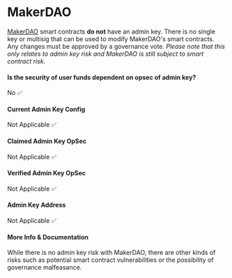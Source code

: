 # MakerDAO

[MakerDAO](https://makerdao.com) smart contracts **do not** have an admin key. There is no single key or multisig that can be used to modify MakerDAO's smart contracts. Any changes must be approved by a governance vote. _Please note that this only relates to admin key risk and MakerDAO is still subject to smart contract risk._

#### Is the security of user funds dependent on opsec of admin key?

No ✅

#### Current Admin Key Config

Not Applicable ✅

#### Claimed Admin Key OpSec

Not Applicable ✅

#### Verified Admin Key OpSec

Not Applicable ✅

#### Admin Key Address

Not Applicable ✅

#### More Info & Documentation

While there is no admin key risk with MakerDAO, there are other kinds of risks such as potential smart contract vulnerabilities or the possibility of governance malfeasance.

